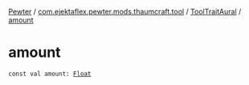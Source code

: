 [Pewter](../../index.md) / [com.ejektaflex.pewter.mods.thaumcraft.tool](../index.md) / [ToolTraitAural](index.md) / [amount](./amount.md)

# amount

`const val amount: `[`Float`](https://kotlinlang.org/api/latest/jvm/stdlib/kotlin/-float/index.html)